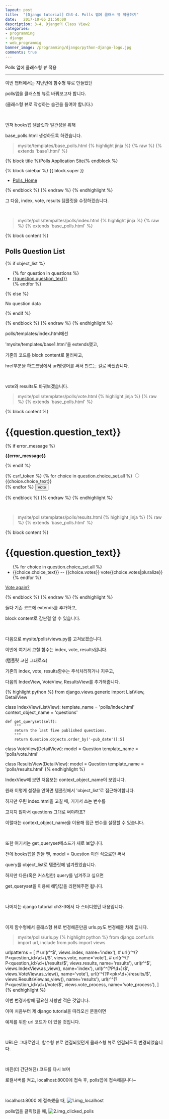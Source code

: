 ```yaml
---
layout: post
title:  "[Django tutorial] Ch3-4. Polls 앱에 클래스 뷰 적용하기"
date:   2017-10-05 21:50:00
description: 3-4. Django의 Class View2
categories:
- programming
- django
- web_programmig
banner_image: /programming/django/python-django-logo.jpg
comments: true
---
```


Polls 앱에 클래스형 뷰 적용

---

이번 챕터에서는 지난번에 함수형 뷰로 만들었던

polls앱을 클래스형 뷰로 바꿔보고자 합니다.

(클래스형 뷰로 작성하는 습관을 들여야 합니다.)

<br>

먼저 books앱 템플릿과 일관성을 위해

base_polls.html 생성하도록 하겠습니다.

>mysite/templates/base_polls.html
{% highlight jinja %}
{% raw %}
{% extends 'base1.html' %}

{% block title %}Polls Application Site{% endblock %}

{% block sidebar %}
{{ block.super }}
<ul>
    <li>
        <a href="/polls/">Polls_Home</a>
    </li>
</ul>
{% endblock %}
{% endraw %}
{% endhighlight %}

<br>

그 다음, index, vote, results 템플릿을 수정하겠습니다.

<br>

>mysite/polls/tempaltes/polls/index.html
{% highlight jinja %}
{% raw %}
{% extends 'base_polls.html' %}

{% block content %}

<h2>Polls Question List</h2>

{% if object_list %} <!--views.py의 index함수에서 context를 통해 넘겨준 questions-->
    <ul>
        {% for question in questions %} <!--python3 for 문법과 동일-->
            <li>
                <a href="{% url 'polls:vote' question.id %}">{{question.question_text}}</a> <!--데이터 객체내에 필드명 접근 방법-->
            </li>
        {% endfor %}
    </ul>
{% else %}
    <p>No question data</p>
{% endif %}

{% endblock %}
{% endraw %}
{% endhighlight %}

polls/templates/index.html에선

'mysite/templates/base1.html'을 extends했고,

기존의 코드를 block content로 둘러싸고,

href부분을 하드코딩에서 url명령어를 써서 만드는 걸로 바꿨습니다.

<br>

vote와 results도 바꿔보겠습니다.

>mysite/polls/templates/polls/vote.html
{% highlight jinja %}
{% raw %}
{% extends 'base_polls.html' %}

{% block content %}

<h1>{{question.question_text}}</h1>

{% if error_message %}
    <p><strong>{{error_message}}</strong></p>
{% endif %}

<form action="{% url 'polls:vote_process' question.id %}" method="post">
    {% csrf_token %}
    {% for choice in question.choice_set.all %}
        <input type="radio" name="choice" id="choice{{forloop.counter}}" value="{{choice.id}}"/>
        <label for="choice{{forloop.counter}}">
            {{choice.choice_text}}
        </label>
        <br>
    {% endfor %}
    <input type="submit" value="Vote" />
</form>

{% endblock %}
{% endraw %}
{% endhighlight %}

<br>

>mysite/polls/templates/polls/results.html
{% highlight jinja %}
{% raw %}
{% extends 'base_polls.html' %}

{% block content %}

<h1>{{question.question_text}}</h1>

<ul>
    {% for choice in question.choice_set.all %}
        <li>
            {{choice.choice_text}} -- {{choice.votes}} vote{{choice.votes|pluralize}}
        </li>
    {% endfor %}
</ul>

<a href="{% url 'polls:index' %}">Vote again?</a>

{% endblock %}
{% endraw %}
{% endhighlight %}

둘다 기존 코드에 extends를 추가하고,

block content로 감싼걸 알 수 있습니다.

<br>

다음으로 mysite/polls/views.py를 고쳐보겠습니다.

이번에 여기서 고칠 함수는 index, vote, results입니다.

(템플릿 고친 그대로죠)

기존의 index, vote, results함수는 주석처리하거나 지우고,

다음의 IndexView, VoteView, ResultsView를 추가해줍니다.

{% highlight python %}
from django.views.generic import ListView, DetailView


class IndexView(ListView):
    template_name = 'polls/index.html'
    context_object_name = 'questions'

    def get_queryset(self):
        """
        return the last five published questions.
        """
        return Question.objects.order_by('-pub_date')[:5]


class VoteView(DetailView):
    model = Question
    template_name = 'polls/vote.html'


class ResultsView(DetailView):
    model = Question
    template_name = 'polls/results.html'
{% endhighlight %}

IndexView에 보면 처음보는 context_object_name이 보입니다.

원래 이렇게 설정을 안하면 템플릿에서 'object_list'로 접근해야합니다.

하지만 우린 index.html을 고칠 때, 거기서 쓰는 변수를

고치지 않아서 questions 그대로 써야하죠?

이럴때는 context_object_name을 이용해 접근 변수를 설정할 수 있습니다.

<br>

또한 여기서는 get_queryset메소드가 새로 보입니다.

전에 books앱을 만들 땐, model = Question 이런 식으로만 써서

query를 object_list로 템플릿에 넘겨줬었습니다.

하지만 다른(혹은 커스텀한) query를 넘겨주고 싶으면

get_queryset을 이용해 해당값을 리턴해주면 됩니다.

<br>

나머지는 django tutorial ch3-3에서 다 스터디했던 내용입니다.

<br>

이제 함수형에서 클래스형 뷰로 변경해준만큼 urls.py도 변경해줄 차례 입니다.

>mysite/polls/urls.py
{% highlight python %}
from django.conf.urls import url, include
from polls import views

urlpatterns = [
    # url(r'^$', views.index, name='index'),
    # url(r'^(?P<question_id>\d+)/$', views.vote, name='vote'),
    # url(r'^(?P<question_id>\d+)/results/$', views.results, name='results'),
    url(r'^$', views.IndexView.as_view(), name='index'),
    url(r'^(?P<pk>\d+)/$', views.VoteView.as_view(), name='vote'),
    url(r'^(?P<pk>\d+)/results/$', views.ResultsView.as_view(), name='results'),
    url(r'^(?P<question_id>\d+)/vote/$', views.vote_process, name='vote_process'),
]
{% endhighlight %}

이번 변경사항에 필요한 사항만 적은 것입니다.

아마 처음부터 제 django tutorial을 따라오신 분들이면

예제를 위한 url 코드가 더 있을 것입니다.

<br>

URL은 그대로인데, 함수형 뷰로 연결되있던게 클래스형 뷰로 연결되도록 변경되었습니다.

<br>

바뀐(더 간단해진) 코드를 다시 보며

로컬서버를 켜고, localhost:8000에 접속 후, polls앱에 접속해봅니다~

<br>

localhost:8000 에 접속했을 때,
![1.img_localhost](https://lh3.googleusercontent.com/BUpeFnED0UX2VW9vb_RPxyCDVK1R6KYAxdE53-5T5q83wCZXz5M26W1WG_Q8eRHkwQ4Nw4Pe53wU7FriaoRLGUkD7O9ld4WMbM0MQv2Slmoq3yEpfxMQgIciZO8z4W5yg9gUeKwHi79_zZw45e7zmq7eoD6750BWHhyyZ87CzYEka5e1ofP5N_3WBRaAEUSotwZAa8Yx1bM-LFPebC1DJFGHIep07vzwGLmtEK7uHJDvPrs_FVzawStlasgJyzyRhEqRAWU7BzUP-ryLT0UEZ2XlTlY8kxBCkI8hp6BcHGGS24-HIAJP2FSAGWATlyekuvyID7BsfkGup9-neUpEb2D0-dFLkPi5EEXLUle9b7J2IzXYwcr7FApvOTHj337lfcg4a-mBFpXYMmb1ybUJxNeQOdM8T2ztRrNhDY8eMRF87aP4Wy9JswKTQu8D0JEtfySOQfvaaTbBcwbrfQKGBCqvz2LEvNUc_NuQUdKjDJ9lPj6hqa5ir6IfwScOp8MDF63h62Wbdv1VC-F8nHrLRJBaizh3pyeQUpQGF5uLvvjdafSRPcZt549i5rRyposfp4Gyml8XioCyTkYesZLHrLOFnO62uYrdFM_cIn42bA=w1554-h1054-no)

polls앱을 클릭했을 때,
![2.img_clicked_polls](https://lh3.googleusercontent.com/tjXwnzoJlxuIRy_uuQesLFkQL_0tu2zoMR1ttd-ZaQ_DtwbMNaqRRZASWpGXPyQQ32VGUYqlsKoWtIf0yGvrV23J4P4l3cw6A3X4Ju4aKcp1pxMvBvbGfbvxHO7TGy6TPymOpjULmMnWxhqGAnYlAoqhJ79DUdG30ye5PT4_zsvzHPueJcdXI6n4JZPe1H4rPzPt39IRabkmJ5X7qbBmXooUnWwERaHFvdd7BX2NITeXjzSJFxEjec5P8SA9EhRaxlFTbKZ2YZsXhYM_4DUXmCmmPmQmO2_ODrnQIZn4EXpbhjRQs3Enx6RQW1phtL8HxD3-qD9Z2LIFUecQwi_PoKiE50lgHvULrwbsG-IH5S8JVK9Pu_tHM1-1KvGvCeLwa8Ru_sb988HBSgs7TDHyRz1tpNBmiZtNZTwf69sp3pJ3RbSNUgGVXyX7Zth5HktSTZjUaEXZazZ6viCxGIz-F8DKqyZTGjq6qK5c5bqKK44SyZHXq-nYK4-Ya3J8L0N6i9fDeV-AVtvnnKsivXsSEJTyF-dCBNPVfRbJyp26EAiLCIAC99TwG-IIzwbWTePr_FDFmFqhWgNF4dC-TiPY-XVummEXAo9wxtLlj9IJ7g=w1554-h1054-no)